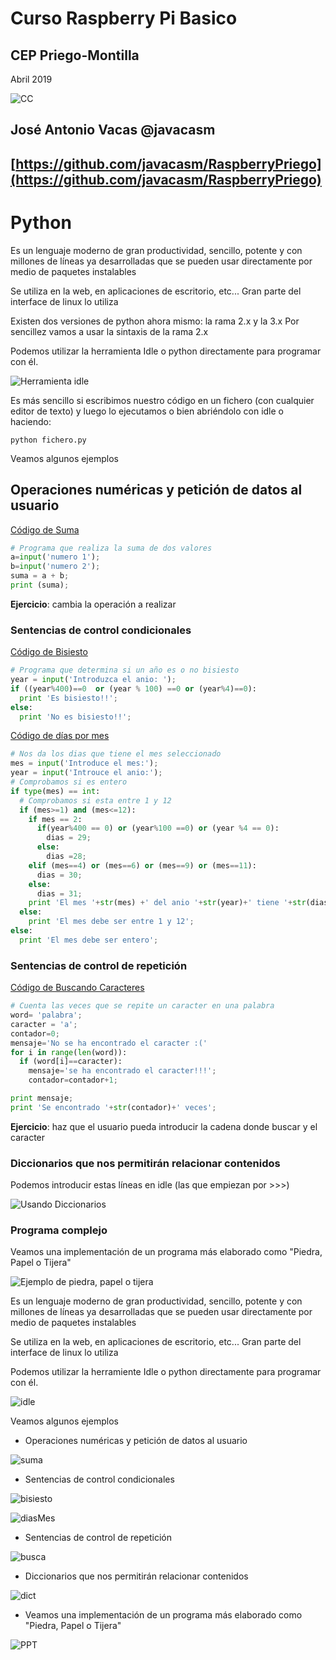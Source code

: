 # Curso Raspberry Pi Basico

## CEP Priego-Montilla

Abril 2019

![CC](./imagenes/Licencia_CC.png)

## José Antonio Vacas  @javacasm

## [https://github.com/javacasm/RaspberryPriego](https://github.com/javacasm/RaspberryPriego)

# Python


Es un lenguaje moderno de gran productividad, sencillo, potente y con millones de líneas ya desarrolladas que se pueden usar directamente por medio de paquetes instalables

Se utiliza en la web, en aplicaciones de escritorio, etc... Gran parte del interface de linux lo utiliza

Existen dos versiones de python ahora mismo: la rama 2.x y la 3.x
Por sencillez vamos a usar la sintaxis de la rama 2.x

Podemos utilizar la herramienta Idle o python directamente para programar con él.

![Herramienta idle](./images/idle.png)

Es más sencillo si escribimos nuestro código en un fichero (con cualquier editor de texto) y luego lo ejecutamos o bien abriéndolo con idle o haciendo:

    python fichero.py


Veamos algunos ejemplos

## Operaciones numéricas y petición de datos al usuario

[Código de Suma](./codigo/suma.py)

```python
# Programa que realiza la suma de dos valores
a=input('numero 1');
b=input('numero 2');
suma = a + b;
print (suma);
```

**Ejercicio**: cambia la operación a realizar

### Sentencias de control condicionales

[Código de Bisiesto](./codigo/bisiesto.py)

```python
# Programa que determina si un año es o no bisiesto
year = input('Introduzca el anio: ');
if ((year%400)==0  or (year % 100) ==0 or (year%4)==0):
  print 'Es bisiesto!!';
else:
  print 'No es bisiesto!!';
```

[Código de días por mes](./codigo/diasMes.py)

```python
# Nos da los dias que tiene el mes seleccionado
mes = input('Introduce el mes:');
year = input('Introuce el anio:');
# Comprobamos si es entero
if type(mes) == int:
  # Comprobamos si esta entre 1 y 12
  if (mes>=1) and (mes<=12):
    if mes == 2:
      if(year%400 == 0) or (year%100 ==0) or (year %4 == 0):
        dias = 29;
      else:
        dias =28;
    elif (mes==4) or (mes==6) or (mes==9) or (mes==11):
      dias = 30;
    else:
      dias = 31;
    print 'El mes '+str(mes) +' del anio '+str(year)+' tiene '+str(dias)+ ' dias';
  else:
    print 'El mes debe ser entre 1 y 12';
else:
  print 'El mes debe ser entero';
```

### Sentencias de control de repetición

[Código de Buscando Caracteres](./codigo/buscaCaracter.py)

```python
# Cuenta las veces que se repite un caracter en una palabra
word= 'palabra';
caracter = 'a';
contador=0;
mensaje='No se ha encontrado el caracter :('
for i in range(len(word)):
  if (word[i]==caracter):
    mensaje='se ha encontrado el caracter!!!';
    contador=contador+1;

print mensaje;
print 'Se encontrado '+str(contador)+' veces';
```

**Ejercicio**: haz que el usuario pueda introducir la cadena donde buscar y el caracter

### Diccionarios que nos permitirán relacionar contenidos

Podemos introducir estas líneas en idle (las que empiezan por >>>)


![Usando Diccionarios](./images/diccionarios.png)

### Programa complejo

Veamos una implementación de un programa más elaborado como "Piedra, Papel o Tijera"

![Ejemplo de piedra, papel o tijera](./images/PPT.png)


Es un lenguaje moderno de gran productividad, sencillo, potente y con millones de líneas ya desarrolladas que se pueden usar directamente por medio de paquetes instalables

Se utiliza en la web, en aplicaciones de escritorio, etc... Gran parte del interface de linux lo utiliza


Podemos utilizar la herramiente Idle o python directamente para programar con él.

![idle](./imagenes/idle.png)

Veamos algunos ejemplos

* Operaciones numéricas y petición de datos al usuario

![suma](./imagenes/suma.png)

* Sentencias de control condicionales

![bisiesto](./imagenes/bisiesto.png)

![diasMes](./imagenes/diasMes.png)

* Sentencias de control de repetición

![busca](./imagenes/buscaCaracter.png)

* Diccionarios que nos permitirán relacionar contenidos

![dict](./imagenes/diccionarios.png)

* Veamos una implementación de un programa más elaborado como "Piedra, Papel o Tijera"

![PPT](./imagenes/PPT.png)
